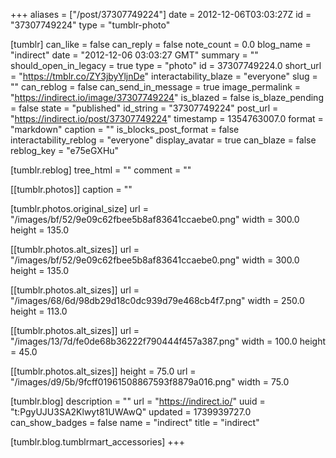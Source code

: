 +++
aliases = ["/post/37307749224"]
date = 2012-12-06T03:03:27Z
id = "37307749224"
type = "tumblr-photo"

[tumblr]
can_like = false
can_reply = false
note_count = 0.0
blog_name = "indirect"
date = "2012-12-06 03:03:27 GMT"
summary = ""
should_open_in_legacy = true
type = "photo"
id = 37307749224.0
short_url = "https://tmblr.co/ZY3jbyYljnDe"
interactability_blaze = "everyone"
slug = ""
can_reblog = false
can_send_in_message = true
image_permalink = "https://indirect.io/image/37307749224"
is_blazed = false
is_blaze_pending = false
state = "published"
id_string = "37307749224"
post_url = "https://indirect.io/post/37307749224"
timestamp = 1354763007.0
format = "markdown"
caption = ""
is_blocks_post_format = false
interactability_reblog = "everyone"
display_avatar = true
can_blaze = false
reblog_key = "e75eGXHu"

[tumblr.reblog]
tree_html = ""
comment = ""

[[tumblr.photos]]
caption = ""

[tumblr.photos.original_size]
url = "/images/bf/52/9e09c62fbee5b8af83641ccaebe0.png"
width = 300.0
height = 135.0

[[tumblr.photos.alt_sizes]]
url = "/images/bf/52/9e09c62fbee5b8af83641ccaebe0.png"
width = 300.0
height = 135.0

[[tumblr.photos.alt_sizes]]
url = "/images/68/6d/98db29d18c0dc939d79e468cb4f7.png"
width = 250.0
height = 113.0

[[tumblr.photos.alt_sizes]]
url = "/images/13/7d/fe0de68b36222f790444f457a387.png"
width = 100.0
height = 45.0

[[tumblr.photos.alt_sizes]]
height = 75.0
url = "/images/d9/5b/9fcff01961508867593f8879a016.png"
width = 75.0

[tumblr.blog]
description = ""
url = "https://indirect.io/"
uuid = "t:PgyUJU3SA2Klwyt81UWAwQ"
updated = 1739939727.0
can_show_badges = false
name = "indirect"
title = "indirect"

[tumblr.blog.tumblrmart_accessories]
+++
